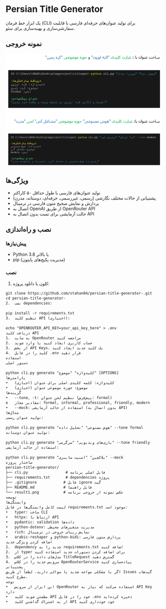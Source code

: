 # Persian Title Generator

یک ابزار خط فرمان (CLI) برای تولید عنوان‌های حرفه‌ای فارسی با قابلیت سفارشی‌سازی و بهینه‌سازی برای سئو.

## نمونه خروجی

![نمونه خروجی برنامه](result1.png)

## ویژگی‌ها

- تولید عنوان‌های فارسی با طول حداقل ۵۰ کاراکتر
- پشتیبانی از حالات مختلف نگارشی (رسمی، غیررسمی، حرفه‌ای، دوستانه، مدرن)
- پردازش و نمایش صحیح متون فارسی در ترمینال
- اتصال به OpenAI از طریق OpenRouter API
- حالت آزمایشی برای تست بدون اتصال به API

## نصب و راه‌اندازی

### پیش‌نیازها

- Python 3.8 یا بالاتر
- pip (مدیریت پکیج‌های پایتون)

### نصب

1. کلون یا دانلود پروژه:
```
git clone https://github.com/stahan04/persian-title-generator-.git
cd persian-title-generator-
2.	نصب dependencies:

pip install -r requirements.txt
3.	تنظیم کلید API (اختیاری):

echo "OPENROUTER_API_KEY=your_api_key_here" > .env
دریافت کلید API
1.	به سایت OpenRouter مراجعه کنید
2.	حساب کاربری ایجاد کنید یا وارد شوید
3.	از بخش API Keys، یک کلید جدید ایجاد کنید
4.	کلید را در فایل .env قرار دهید
استفاده
دستور اصلی

python cli.py generate "کلیدواژه" "موضوع" [OPTIONS]
پارامترها
•	کلیدواژه: کلمه کلیدی اصلی برای عنوان (اجباری)
•	موضوع: حوزه موضوعی عنوان (اجباری)
گزینه‌ها
•	--tone, -t: تنظیم لحن عنوان (پیش‌فرض: formal)
o	مقادیر مجاز: formal, informal, professional, friendly, modern
•	--mock: استفاده از حالت آزمایشی (بدون اتصال به API)
مثال‌ها
تولید عنوان رسمی:

python cli.py generate "هوش مصنوعی" "تحلیل داده" --tone formal
تولید عنوان دوستانه:

python cli.py generate "بازی‌های ویدیویی" "سرگرمی" --tone friendly
استفاده از حالت آزمایشی:

python cli.py generate "بلاکچین" "امنیت سایبری" --mock
ساختار پروژه
persian-title-generator/
├── cli.py                 # فایل اصلی برنامه
├── requirements.txt       # dependencies پروژه
├── .gitignore            # فایل ignore گیت
├── README.md             # فایل راهنما
└── result1.png           # عکس نمونه از خروجی برنامه
توسعه
وابستگی‌ها
لیست کامل وابستگی‌ها در فایل requirements.txt موجود است:
•	typer: ساخت CLI
•	httpx: ارتباط با API
•	pydantic: validation داده‌ها
•	python-dotenv: مدیریت متغیرهای محیطی
•	rich: نمایش زیبای خروجی در ترمینال
•	arabic-reshaper و python-bidi: پردازش متون فارسی
اضافه کردن ویژگی جدید
1.	dependency جدید را به requirements.txt اضافه کنید
2.	از typer برای اضافه کردن دستورات جدید استفاده کنید
3.	مدل‌های داده را در کلاس TitleRequest گسترش دهید
4.	سرویس جدید را در کلاس OpenRouterService پیاده‌سازی کنید
پشتیبانی
اگر با مشکلی مواجه شدید یا سوالی دارید، لطفاً از طریق Issues گیت‌هاب مطرح کنید.
توجه
•	این ابزار از سرویس OpenRouter استفاده می‌کند که نیاز به API Key دارد
•	مطمئن شوید کلید API خود را در فایل .env ذخیره کرده‌اید
•	از به اشتراک گذاشتن کلید API خود خودداری کنید

